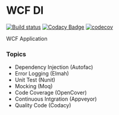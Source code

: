 # WCF DI
[![Build status](https://ci.appveyor.com/api/projects/status/i3fjcwmk4656fne9?svg=true)](https://ci.appveyor.com/project/giansalex/wcf-dependency-injection) 
[![Codacy Badge](https://api.codacy.com/project/badge/Grade/0be4b9f70fe4474aae1e4f236f62c37c)](https://www.codacy.com/app/giansalex/wcf-dependency-injection?utm_source=github.com&amp;utm_medium=referral&amp;utm_content=giansalex/wcf-dependency-injection&amp;utm_campaign=Badge_Grade)
[![codecov](https://codecov.io/gh/giansalex/wcf-dependency-injection/branch/master/graph/badge.svg)](https://codecov.io/gh/giansalex/wcf-dependency-injection)
    
WCF Application

### Topics
- Dependency Injection (Autofac)
- Error Logging (Elmah)
- Unit Test (Nunit)
- Mocking  (Moq)
- Code Coverage (OpenCover)
- Continuous Intgration (Appveyor)
- Quality Code (Codacy)